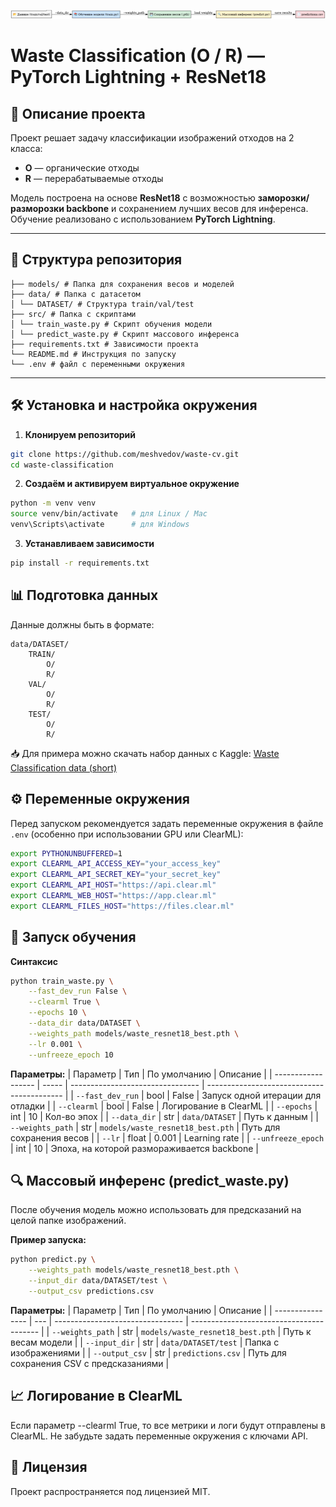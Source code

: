 ![Pipeline](notebooks/docs/pipeline.png)
# Waste Classification (O / R) — PyTorch Lightning + ResNet18

## 📌 Описание проекта
Проект решает задачу классификации изображений отходов на 2 класса:

- **O** — органические отходы  
- **R** — перерабатываемые отходы  

Модель построена на основе **ResNet18** с возможностью **заморозки/разморозки backbone** и сохранением лучших весов для инференса.  
Обучение реализовано с использованием **PyTorch Lightning**.

---
## 📂 Структура репозитория
```text
├── models/ # Папка для сохранения весов и моделей
├── data/ # Папка с датасетом
│ └── DATASET/ # Структура train/val/test
├── src/ # Папка с скриптами
│ └── train_waste.py # Скрипт обучения модели
│ └── predict_waste.py # Скрипт массового инференса
├── requirements.txt # Зависимости проекта
└── README.md # Инструкция по запуску
└── .env # файл с переменными окружения
```
---

## 🛠 Установка и настройка окружения

1. **Клонируем репозиторий**
```bash
git clone https://github.com/meshvedov/waste-cv.git
cd waste-classification
```
2. **Создаём и активируем виртуальное окружение**
```bash
python -m venv venv
source venv/bin/activate   # для Linux / Mac
venv\Scripts\activate      # для Windows
```
3. **Устанавливаем зависимости**
```bash
pip install -r requirements.txt
```
## 📊 Подготовка данных
Данные должны быть в формате:
```text
data/DATASET/
    TRAIN/
        O/
        R/
    VAL/
        O/
        R/
    TEST/
        O/
        R/
```
📥 Для примера можно скачать набор данных с Kaggle:
[Waste Classification data (short)](https://www.kaggle.com/datasets/stanislav9801/waste-classification-data-trainvaltest-short)

## ⚙ Переменные окружения
Перед запуском рекомендуется задать переменные окружения в файле `.env` (особенно при использовании GPU или ClearML):
```bash
export PYTHONUNBUFFERED=1
export CLEARML_API_ACCESS_KEY="your_access_key"
export CLEARML_API_SECRET_KEY="your_secret_key"
export CLEARML_API_HOST="https://api.clear.ml"
export CLEARML_WEB_HOST="https://app.clear.ml"
export CLEARML_FILES_HOST="https://files.clear.ml"
```
## 🚀 Запуск обучения
**Синтаксис**
```bash
python train_waste.py \
    --fast_dev_run False \
    --clearml True \
    --epochs 10 \
    --data_dir data/DATASET \
    --weights_path models/waste_resnet18_best.pth \
    --lr 0.001 \
    --unfreeze_epoch 10
```
**Параметры:**
| Параметр           | Тип   | По умолчанию                     | Описание                                   |
| ------------------ | ----- | -------------------------------- | ------------------------------------------ |
| `--fast_dev_run`   | bool  | False                            | Запуск одной итерации для отладки          |
| `--clearml`        | bool  | False                            | Логирование в ClearML                      |
| `--epochs`         | int   | 10                               | Кол-во эпох                                |
| `--data_dir`       | str   | `data/DATASET`                   | Путь к данным                              |
| `--weights_path`   | str   | `models/waste_resnet18_best.pth` | Путь для сохранения весов                  |
| `--lr`             | float | 0.001                            | Learning rate                              |
| `--unfreeze_epoch` | int   | 10                               | Эпоха, на которой размораживается backbone |

## 🔍 Массовый инференс (predict_waste.py)
После обучения модель можно использовать для предсказаний на целой папке изображений.

**Пример запуска:**
```bash
python predict.py \
    --weights_path models/waste_resnet18_best.pth \
    --input_dir data/DATASET/test \
    --output_csv predictions.csv
```
**Параметры:**
| Параметр         | Тип | По умолчанию                     | Описание                                 |
| ---------------- | --- | -------------------------------- | ---------------------------------------- |
| `--weights_path` | str | `models/waste_resnet18_best.pth` | Путь к весам модели                      |
| `--input_dir`    | str | `data/DATASET/test`              | Папка с изображениями                    |
| `--output_csv`   | str | `predictions.csv`                | Путь для сохранения CSV с предсказаниями |

## 📈 Логирование в ClearML
Если параметр --clearml True, то все метрики и логи будут отправлены в ClearML.
Не забудьте задать переменные окружения с ключами API.

## 📜 Лицензия
Проект распространяется под лицензией MIT.

```